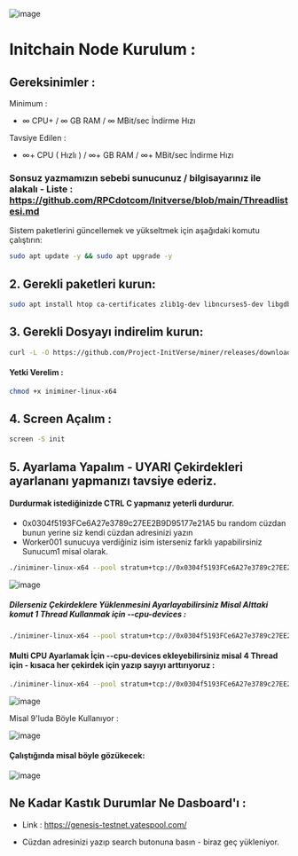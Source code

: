 ![image](https://github.com/user-attachments/assets/35e841fa-a227-432a-bb05-0005e63d796a)

# Initchain Node Kurulum : 

## Gereksinimler : 

Minimum : 

- ∞ CPU+ / ∞ GB RAM /  ∞ MBit/sec İndirme Hızı

Tavsiye Edilen : 

- ∞+ CPU ( Hızlı ) / ∞+ GB RAM / ∞+ MBit/sec İndirme Hızı 

### Sonsuz yazmamızın sebebi sunucunuz / bilgisayarınız ile alakalı - Liste : https://github.com/RPCdotcom/Initverse/blob/main/Threadlistesi.md

Sistem paketlerini güncellemek ve yükseltmek için aşağıdaki komutu çalıştırın:

```bash
sudo apt update -y && sudo apt upgrade -y
```
## 2. Gerekli paketleri kurun:

```bash
sudo apt install htop ca-certificates zlib1g-dev libncurses5-dev libgdbm-dev libnss3-dev tmux iptables curl nvme-cli git wget make jq libleveldb-dev build-essential pkg-config ncdu tar clang bsdmainutils lsb-release libssl-dev libreadline-dev libffi-dev jq gcc screen unzip lz4 -y
```
## 3. Gerekli Dosyayı indirelim kurun:

```bash
curl -L -O https://github.com/Project-InitVerse/miner/releases/download/v1.0.0/iniminer-linux-x64
```

#### Yetki Verelim : 

```bash
chmod +x iniminer-linux-x64
```

## 4. Screen Açalım : 

```bash
screen -S init
```

## 5. Ayarlama Yapalım - UYARI Çekirdekleri ayarlananı yapmanızı tavsiye ederiz. 
#### Durdurmak istediğinizde CTRL C yapmanız yeterli durdurur. 

- 0x0304f5193FCe6A27e3789c27EE2B9D95177e21A5 bu random cüzdan bunun yerine siz kendi cüzdan adresinizi yazın
- Worker001 sunucuya verdiğiniz isim isterseniz farklı yapabilirsiniz Sunucum1 misal olarak.

```bash
./iniminer-linux-x64 --pool stratum+tcp://0x0304f5193FCe6A27e3789c27EE2B9D95177e21A5.Worker001@pool-core-testnet.inichain.com:32672 
```
![image](https://github.com/user-attachments/assets/c1dd2098-a6a5-49a7-90cb-9ce42b7b8307)


##### Dilerseniz Çekirdeklere Yüklenmesini Ayarlayabilirsiniz Misal Alttaki komut 1 Thread Kullanmak için  --cpu-devices :

```bash
./iniminer-linux-x64 --pool stratum+tcp://0x0304f5193FCe6A27e3789c27EE2B9D95177e21A5.Worker001@pool-core-testnet.inichain.com:32672 --cpu-devices 1
```

#### Multi CPU Ayarlamak İçin --cpu-devices ekleyebilirsiniz misal  4 Thread için - kısaca her çekirdek için yazıp sayıyı arttırıyoruz : 

```bash
./iniminer-linux-x64 --pool stratum+tcp://0x0304f5193FCe6A27e3789c27EE2B9D95177e21A5.Worker001@pool-core-testnet.inichain.com:32672 --cpu-devices 1 --cpu-devices 2 --cpu-devices 3 --cpu-devices 4 
```

![image](https://github.com/user-attachments/assets/c5b535eb-47c8-4cc7-9167-9851438b18f4)

Misal 9'luda Böyle Kullanıyor : 

![image](https://github.com/user-attachments/assets/6ace2e49-9970-4f5d-b620-8d610ac13637)


#### Çalıştığında misal böyle gözükecek: 

![image](https://github.com/user-attachments/assets/bbbcd5ca-7660-4704-92e1-633d2c90b65f)

## Ne Kadar Kastık Durumlar Ne Dasboard'ı : 

- Link : https://genesis-testnet.yatespool.com/ 

- Cüzdan adresinizi yazıp search butonuna basın - biraz geç yükleniyor.
